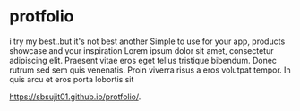 # protfolio
i try my best..but it's not best another 
Simple to use for your app, products showcase and your inspiration
Lorem ipsum dolor sit amet, consectetur adipiscing elit.
Praesent vitae eros eget tellus tristique bibendum.
Donec rutrum sed sem quis venenatis. Proin viverra risus
a eros volutpat tempor. In quis arcu et eros porta lobortis sit


https://sbsujit01.github.io/protfolio/.
